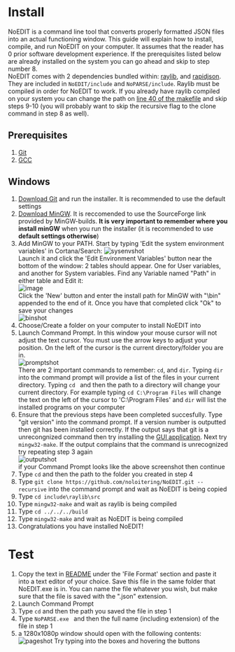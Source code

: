 # Install
NoEDIT is a command line tool that converts properly formatted JSON files into an actual functioning window. This guide will explain how to install, compile, and run NoEDIT on your computer. It assumes that the reader has 0 prior software development experience. If the prerequisites listed below are already installed on the system you can go ahead and skip to step number 8.<br/>
NoEDIT comes with 2 dependencies bundled within: [raylib](https://github.com/raysan5/raylib), and [rapidjson](https://github.com/Tencent/rapidjson). They are included in `NoEDIT/include` and `NoPARSE/include`. Raylib must be compiled in order for NoEDIT to work. If you already have raylib compiled on your system you can change the path on [line 40 of the makefile](https://github.com/noloitering/NoEDIT/blob/main/build/makefile#L40) and skip steps 9-10 (you will probably want to skip the recursive flag to the clone command in step 8 as well).
## Prerequisites
1. [Git](https://git-scm.com/)
2. [GCC](https://www.mingw-w64.org/)
## Windows
1. [Download Git](https://git-scm.com/downloads) and run the installer. It is recommended to use the default settings
2. [Download MinGW](https://www.mingw-w64.org/downloads/#mingw-builds). It is reccomended to use the SourceForge link provided by MinGW-builds. **It is very important to remember where you install minGW** when you run the installer (it is recommended to use **default settings otherwise**)
3. Add MinGW to your PATH. Start by typing 'Edit the system environment variables' in Cortana/Search:
![sysenvshot](https://user-images.githubusercontent.com/93274535/144873960-fb054df7-7c31-4c30-8cb5-1de8a184025a.jpg) <br/>
Launch it and click the 'Edit Environment Variables' button near the bottom of the window: 2 tables should appear. One for User variables, and another for System variables. Find any Variable named "Path" in either table and Edit it: <br/>
![image](https://user-images.githubusercontent.com/93274535/144873731-eb71a653-e8e9-4d5f-a23b-6276263e5f8d.png)<br/>
Click the 'New' button and enter the install path for MinGW with "\bin" appended to the end of it. Once you have that completed click "Ok" to save your changes <br/>
![binshot](https://user-images.githubusercontent.com/93274535/144876281-43874dfd-3779-4eeb-aac3-8a33caa6cec0.jpg) <br/>
4. Choose/Create a folder on your computer to install NoEDIT into
5. Launch Command Prompt. In this window your mouse cursor will not adjust the text cursor. You must use the arrow keys to adjust your position. On the left of the cursor is the current directory/folder you are in.<br/>
![promptshot](https://user-images.githubusercontent.com/93274535/144878049-73435074-6e51-4956-8099-88ffb04bf1a5.jpg) <br/>
There are 2 important commands to remember: `cd`, and `dir`. Typing `dir` into the command prompt will provide a list of the files in your current directory. Typing `cd ` and then the path to a directory will change your current directory. For example typing `cd C:\Program Files` will change the text on the left of the cursor to 'C:\Program Files' and `dir` will list the installed programs on your computer
6. Ensure that the previous steps have been completed succesfully. Type "git version" into the command prompt. If a version number is outputted then git has been installed correctly. If the output says that git is a unrecongnized command then try installing the [GUI application](https://desktop.github.com/). Next try `mingw32-make`. If the output complains that the command is unrecognized try repeating step 3 again<br/>
![outputshot](https://user-images.githubusercontent.com/93274535/144879212-6a20c96d-7319-4b4b-b1b5-d8aeaf340128.JPG) <br/>
if your Command Prompt looks like the above screenshot then continue
7. Type `cd` and then the path to the folder you created in step 4
8. Type `git clone https://github.com/noloitering/NoEDIT.git --recursive` into the command prompt and wait as NoEDIT is being copied
9. Type `cd include\raylib\src`
10. Type `mingw32-make` and wait as raylib is being compiled
11. Type `cd ../../../build`
12. Type `mingw32-make` and wait as NoEDIT is being compiled
13. Congratulations you have installed NoEDIT!
# Test
1. Copy the text in [README](https://github.com/noloitering/NoEDIT/blob/main/README.md#file-format) under the 'File Format' section and paste it into a text editor of your choice. Save this file in the same folder that NoEDIT.exe is in. You can name the file whatever you wish, but make sure that the file is saved with the ".json" extension.
2. Launch Command Prompt
3. Type `cd` and then the path you saved the file in step 1
4. Type `NoPARSE.exe ` and then the full name (including extension) of the file in step 1
5. a 1280x1080p window should open with the following contents: <br/>
![pageshot](https://user-images.githubusercontent.com/93274535/144881091-68e69623-fe46-4c75-a9d1-03b0c9b81036.JPG)
Try typing into the boxes and hovering the buttons
